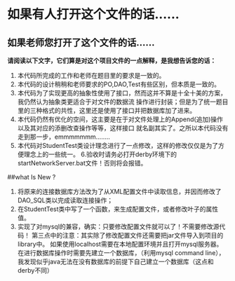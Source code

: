 # 如果有人打开这个文件的话......
## 如果老师您打开了这个文件的话......
**请阅读以下文字，它们算是对这个项目文件的一点解释，是我想告诉您的话：**

1. 本代码所完成的工作和老师在题目里的要求是一致的。
2. 本代码的设计稍稍和老师要求的PO,DAO,Test有些区别，但本质是一致的。
3. 本代码为了实现更高的抽象性使用了接口，然而这并不算是十全十美的方案，我仍然认为抽象类更适合于对文件的数据流
操作进行封装；但是为了统一题目里的三种格式的共性，这里还是使用了接口并把数据库加了进来。
4. 本代码仍然有优化的空间，这主要是在于对文件处理上的Append(追加)操作以及其对应的添删改查操作等等，这样接口
就名副其实了。之所以本代码没有走到那一步，emmmmmmm........
5. 本代码对StudentTest类设计理念进行了一点修改，这样的修改仅仅是为了方便理念上的一些统一。
6.验收时请务必打开derby环境下的startNetworkServer.bat文件！否则将会报错。


##what Is New ?
1. 将原来的连接数据库方法改为了从XML配置文件中读取信息，并因而修改了DAO_SQL类以完成读取连接操作；
2. 在StudentTest类中写了一个函数，来生成配置文件，或者修改叶子的属性值。
3. 实现了对mysql的兼容，确实：只要修改配置文件就可以了！不需要修改源代码！
第三点中的注意：其实除了修改配置文件还需要把jar文件导入到项目的library中。
              如果使用localhost需要在本地配置环境并且打开mysql服务器。
              在进行数据库操作时需要先建立一个数据库，（利用mysql command line），
              我发现似乎java无法在没有数据库的前提下自己建立一个数据库（这点和derby不同）






